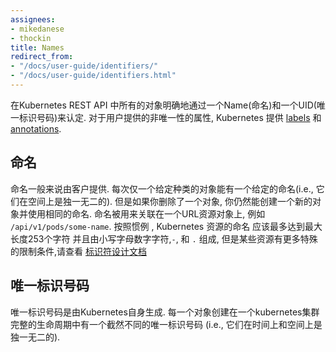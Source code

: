 ```yaml
---
assignees:
- mikedanese
- thockin
title: Names
redirect_from:
- "/docs/user-guide/identifiers/"
- "/docs/user-guide/identifiers.html"
---
```




在Kubernetes REST API 中所有的对象明确地通过一个Name(命名)和一个UID(唯一标识号码)来认定.
对于用户提供的非唯一性的属性, Kubernetes 提供 [labels](/docs/user-guide/labels) 和[annotations](/docs/user-guide/annotations).



## 命名

命名一般来说由客户提供. 每次仅一个给定种类的对象能有一个给定的命名(i.e., 它们在空间上是独一无二的). 但是如果你删除了一个对象, 你仍然能创建一个新的对象并使用相同的命名. 命名被用来关联在一个URL资源对象上,
例如 `/api/v1/pods/some-name`. 按照惯例 , Kubernetes 资源的命名 应该最多达到最大长度253个字符 并且由小写字母数字字符,`-`, 和 `.` 组成, 但是某些资源有更多特殊的限制条件,请查看
[标识符设计文档](https://git.k8s.io/community/contributors/design-proposals/identifiers.md) 



## 唯一标识号码

唯一标识号码是由Kubernetes自身生成. 每一个对象创建在一个kubernetes集群完整的生命周期中有一个截然不同的唯一标识号码 (i.e., 它们在时间上和空间上是独一无二的).
